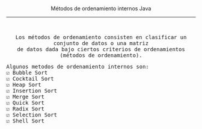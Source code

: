 <p align="center">
<br/
<samp>
    Métodos de ordenamiento internos Java
    <hr/>
</samp>
</p>
<br/>
<p align="center">
<samp>
   Los métodos de ordenamiento consisten en clasificar un conjunto
   de datos o una matriz <br/>
   de datos dada bajo ciertos criterios de
   ordenamientos (métodos de ordenamiento).
</samp>
</p>
<samp>
   Algunos metodos de ordenamiento internos son:
   <br/>
   ☑️ Bubble Sort
   <br/>
   ☑️ Cocktail Sort
   <br/>
   ☑️ Heap Sort
   <br/>
   ☑️ Insertion Sort
   <br/>
   ☑️ Merge Sort
   <br/>
   ☑️ Quick Sort
   <br/>
   ☑️ Radix Sort
   <br/>
   ☑️ Selection Sort
   <br/>
   ☑️ Shell Sort
</samp>

